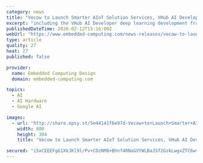 ```yaml
---
category: news
title: "Vecow to Launch Smarter AIoT Solution Services, VHub AI Developer Framework at Embedded World 2020"
excerpt: "including the VHub AI Developer deep learning development framework and AI Computing Series platforms such as the workstation-grade ECX-1000/1200/1400 series fanless systems, GPC-1000 series GPU computing system, and the highly rugged and reliable IVH-9204MX ICY In-vehicle Embedded System and RMS-1000 rackmount system. Vecow’s AI Solution ..."
publishedDateTime: 2020-02-12T15:16:00Z
webUrl: "https://www.embedded-computing.com/news-releases/vecow-to-launch-smarter-aiot-solution-services-vhub-ai-developer-framework-at-embedded-world-2020"
type: article
quality: 27
heat: 27
published: false

provider:
  name: Embedded Computing Design
  domain: embedded-computing.com

topics:
  - AI
  - AI Hardware
  - Google AI

images:
  - url: "http://share.opsy.st/5e44141f6e97d-Vecow+to+Launch+Smarter+AIoT+Solution+Services+at+EW2020.jpg"
    width: 800
    height: 384
    title: "Vecow to Launch Smarter AIoT Solution Services, VHub AI Developer Framework at Embedded World 2020"

secured: "i5xCEEEFgG1XkJKl9l/Pv+COzNM8+Bhnf4RNaGVYWLBaJSf2GzkLwgxZTC6wveNNr/e8V/7e4OloWT5SbHEPrLjVUimvFp2cn8gpXx6th89YV8a8CvyJf/kYOuuWUFVcAsgIZCaWCuGnyii1r5zgY2rBteHUAFxNqsmWwUlf55XQDGceb6q7SX/qLeFIK8fYAD6vzgo2SL4uTlAhtFrZcAdMJr1lbatVzaISTrjn7KYTgIc2GF665YCeE6o/28BD+RXqA7jddQzqZy+/7scOVnpaFnYxgCGU941Kv9SqAhO+QQ8bttQjBmTcssneLVRIgvMUNWdUwbgsMlj2eEO0FSqdG+Z1SMjXxEJXfLgMO5gYjcPmUiqItgw1zmwW6YKGtdfms0yoDLNuS+AovE1Nihf171OKwyiCX/JA/EjC38crCcHKZvKpDDu2PJggsIXZaFa9cBpK/wf8munXs0qxF8EzrWxMnng97oOG2YQydP0=;bmQgg02xExw3H5+FBT1AMQ=="
---
```


